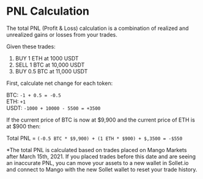 # PNL Calculation

The total PNL \(Profit & Loss\) calculation is a combination of realized and unrealized gains or losses from your trades.

Given these trades:

1. BUY 1 ETH at 1000 USDT
2. SELL 1 BTC at 10,000 USDT
3. BUY 0.5 BTC at 11,000 USDT

First, calculate net change for each token:

BTC:   `-1 + 0.5 = -0.5`  
ETH:   `+1`  
USDT: `-1000 + 10000 - 5500 = +3500`

If the current price of BTC is now at $9,900 and the current price of ETH is at $900 then:

Total PNL = `(-0.5 BTC * $9,900) + (1 ETH * $900) + $,3500 = -$550`

\*The total PNL is calculated based on trades placed on Mango Markets after March 15th, 2021. If you placed trades before this date and are seeing an inaccurate PNL, you can move your assets to a new wallet in Sollet.io and connect to Mango with the new Sollet wallet to reset your trade history.

